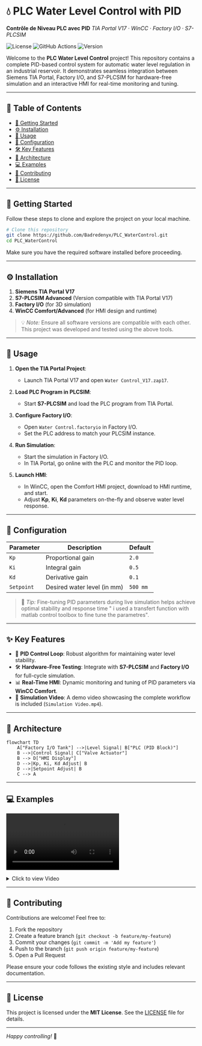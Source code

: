 
# 💧 PLC Water Level Control with PID

**Contrôle de Niveau PLC avec PID** 
_TIA Portal V17 · WinCC · Factory I/O · S7-PLCSIM_

![License](https://img.shields.io/badge/License-MIT-blue) ![GitHub Actions](https://img.shields.io/github/actions/workflow/status/Badredenyx/PLC_WaterControl/ci.yml?branch=main) ![Version](https://img.shields.io/badge/Version-1.0.0-green)

Welcome to the **PLC Water Level Control** project! This repository contains a complete PID-based control system for automatic water level regulation in an industrial reservoir. It demonstrates seamless integration between Siemens TIA Portal, Factory I/O, and S7-PLCSIM for hardware-free simulation and an interactive HMI for real-time monitoring and tuning.

---

## 📖 Table of Contents

- [🏁 Getting Started](#-getting-started)
- [⚙️ Installation](#%EF%B8%8F-installation)
- [🚀 Usage](#-usage)
- [🔧 Configuration](#-configuration)
- [🛠️ Key Features](#%EF%B8%8F-key-features)
- [📐 Architecture](#-architecture)
- [💻 Examples](#-examples)
- [🤝 Contributing](#%EF%B8%8F-contributing)
- [📜 License](#-license)

---

## 🏁 Getting Started

Follow these steps to clone and explore the project on your local machine.

```bash
# Clone this repository
git clone https://github.com/Badredenyx/PLC_WaterControl.git
cd PLC_WaterControl
```

Make sure you have the required software installed before proceeding.

---

## ⚙️ Installation

1. **Siemens TIA Portal V17**
2. **S7-PLCSIM Advanced** (Version compatible with TIA Portal V17)
3. **Factory I/O** (for 3D simulation)
4. **WinCC Comfort/Advanced** (for HMI design and runtime)

> 💡 _Note:_ Ensure all software versions are compatible with each other. This project was developed and tested using the above tools.

---

## 🚀 Usage

1. **Open the TIA Portal Project**:
   - Launch TIA Portal V17 and open `Water Control_V17.zap17`.

2. **Load PLC Program in PLCSIM**:
   - Start **S7-PLCSIM** and load the PLC program from TIA Portal.

3. **Configure Factory I/O**:
   - Open `Water Control.factoryio` in Factory I/O.
   - Set the PLC address to match your PLCSIM instance.

4. **Run Simulation**:
   - Start the simulation in Factory I/O.
   - In TIA Portal, go online with the PLC and monitor the PID loop.

5. **Launch HMI**:
   - In WinCC, open the Comfort HMI project, download to HMI runtime, and start.
   - Adjust **Kp**, **Ki**, **Kd** parameters on-the-fly and observe water level response.

---

## 🔧 Configuration

| Parameter | Description                                       | Default   |
|-----------|---------------------------------------------------|-----------|
| `Kp`      | Proportional gain                                  | `2.0`     |
| `Ki`      | Integral gain                                      | `0.5`     |
| `Kd`      | Derivative gain                                    | `0.1`     |
| `Setpoint`| Desired water level (in mm)                       | `500 mm`  |

> 📌 _Tip:_ Fine-tuning PID parameters during live simulation helps achieve optimal stability and response time " i used a transfert function with matlab control toolbox to fine tune the parametres".

---

## ✨ Key Features

- 🔄 **PID Control Loop**: Robust algorithm for maintaining water level stability.
- 🛠️ **Hardware-Free Testing**: Integrate with **S7-PLCSIM** and **Factory I/O** for full-cycle simulation.
- 📊 **Real-Time HMI**: Dynamic monitoring and tuning of PID parameters via **WinCC Comfort**.
- 🎥 **Simulation Video**: A demo video showcasing the complete workflow is included (`Simulation Video.mp4`).

---

## 📐 Architecture

```mermaid
flowchart TD
    A["Factory I/O Tank"] -->|Level Signal| B["PLC (PID Block)"]
    B -->|Control Signal| C["Valve Actuator"]
    B --> D["HMI Display"]
    D -->|Kp, Ki, Kd Adjust| B
    D -->|Setpoint Adjust| B
    C --> A
```

---

## 💻 Examples

![Test](SimulationVideo.mp4)

<details>
<summary>Click to view Video</summary>
</details>

---

## 🤝 Contributing

Contributions are welcome! Feel free to:

1. Fork the repository
2. Create a feature branch (`git checkout -b feature/my-feature`)
3. Commit your changes (`git commit -m 'Add my feature'`)
4. Push to the branch (`git push origin feature/my-feature`)
5. Open a Pull Request

Please ensure your code follows the existing style and includes relevant documentation.

---

## 📜 License

This project is licensed under the **MIT License**. See the [LICENSE](LICENSE) file for details.

---

*Happy controlling!* 🚀
